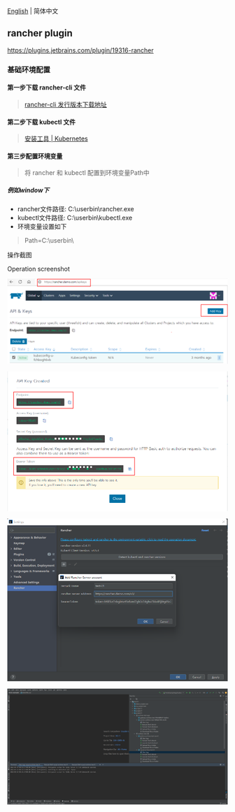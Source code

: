 [English](./README.md) | 简体中文

## rancher plugin



https://plugins.jetbrains.com/plugin/19316-rancher



### 基础环境配置



#### 第一步下载 rancher-cli 文件

> [rancher-cli 发行版本下载地址](https://github.com/rancher/cli/releases)

#### 第二步下载 kubectl 文件

> [安装工具 | Kubernetes](https://kubernetes.io/docs/tasks/tools/)

#### 第三步配置环境变量

> 将 rancher 和 kubectl 配置到环境变量Path中

##### 例如window下

- rancher文件路径: C:\userbin\rancher.exe
- kubectl文件路径: C:\userbin\kubectl.exe
- 环境变量设置如下

> Path=C:\userbin\



操作截图

Operation screenshot

![image-20220623101953105](assets/image-20220623101953105.png)



![image-20220623101928285](assets/image-20220623101928285.png)



![image-20220623101159975](assets/image-20220623101159975.png)



![image-20220623102727662](assets/image-20220623102727662.png)